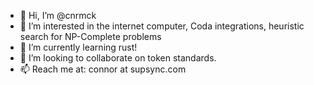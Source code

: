 - 👋 Hi, I’m @cnrmck
- 👀 I’m interested in the internet computer, Coda integrations, heuristic search for NP-Complete problems
- 🌱 I’m currently learning rust!
- 💞️ I’m looking to collaborate on token standards.
- 📫 Reach me at: connor at supsync.com

<!---
cnrmck/cnrmck is a ✨ special ✨ repository because its `README.md` (this file) appears on your GitHub profile.
You can click the Preview link to take a look at your changes.
--->
